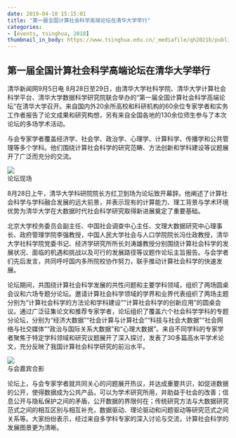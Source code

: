 ```yaml
---
date: 2019-04-10 15:15:01
title: "第一届全国计算社会科学高端论坛在清华大学举行"
categories:
- [events, tsinghua, 2018]
thumbnail_in_body: https://www.tsinghua.edu.cn/_mediafile/qh2021b/publish/thunews/9659/20180903161943396830918/1536126880506.jpg
---
```

## <div class="post_flex_center_center">第一届全国计算社会科学高端论坛在清华大学举行</div>

清华新闻网9月5日电 8月28日至29日，由清华大学社科学院、清华大学计算社会科学平台、清华大学数据科学研究院联合举办的“第一届全国计算社会科学高端论坛”在清华大学召开。来自国内外20余所高校和科研机构的60余位专家学者和实务工作者报告了论文成果和研究构想，另有来自全国各地的130余位师生参与了本次论坛的多场学术活动。

与会专家学者覆盖经济学、社会学、政治学、心理学、计算科学、传播学和公共管理等多个学科。他们围绕计算社会科学的研究范畴、方法创新和学科建设等议题展开了广泛而充分的交流。

<div class="post_flex_center_center">
    <img style="max-width: 60%" src="https://www.tsinghua.edu.cn/_mediafile/qh2021b/publish/thunews/9659/20180903161943396830918/1536126880506.jpg"/>
</div>
<div class="post_flex_center_center">
    论坛现场
</div>


8月28日上午，清华大学科研院院长方红卫到场为论坛致开幕辞。他阐述了计算社会科学与学科融合发展的远大前景，并表示现有的计算能力、理工背景与学术环境优势为清华大学在大数据时代社会科学研究取得新进展奠定了重要基础。

北京大学校务委员会副主任、中国社会调查中心主任、文理大数据研究中心理事长、政府管理学院李强教授，中国人民大学社会与人口学院院长冯仕政教授，清华大学社科学院党委书记、经济学研究所所长刘涛雄教授分别围绕计算社会科学的发展状况、面临的机遇和挑战以及可行的发展路径等议题作论坛主旨报告。与会学者们先后发言，共同呼吁国内多所院校协作努力，联手推动计算社会科学的快速发展。

论坛期间，共围绕计算社会科学发展的共性问题和主要学科领域，组织了两场圆桌会议和六场专题分论坛。邀请计算社会科学领域的学界和业界代表组织了两场主题分别为“计算社会科学的方法论和学科建设”“计算社会科学的创新应用”的圆桌会议。通过广泛征集论文和推荐专家学者，论坛组织了覆盖六个社会科学学科的专题分论坛，分别为“经济大数据”“社会计算与计算社会”“科技与社会大数据”“社会网络与社交媒体”“政治与国际关系大数据”和“心理大数据”。来自不同学科的专家学者聚焦于特定学科领域和研究议题展开了深入探讨，发表了30多篇高水平学术论文，充分反映了我国计算社会科学研究的前沿水平。

<div class="post_flex_center_center">
    <img style="max-width: 60%" src="https://www.tsinghua.edu.cn/_mediafile/qh2021b/publish/thunews/9659/20180903161943396830918/1536126877088.jpg"/>
</div>
<div class="post_flex_center_center">
    与会嘉宾合影
</div>

论坛上，与会专家学者就共同关心的问题展开热议，并达成重要共识，如促进数据的公开，使得数据成为公共产品，可以为学术研究所用，并助益于社会的改善；信息公开与隐私保护之间的矛盾，公开数据的界限何在；传统研究方法与大数据研究范式之间的相互区别与相互补充，数据驱动、理论驱动和问题驱动等研究范式之间关系等。大家纷纷表示，经过来自多学科专家的深入讨论与交流，计算社会科学的发展图景更为清晰。
